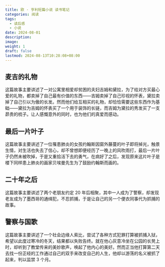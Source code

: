 ```yaml
---
title: 欧 · 亨利短篇小说 读书笔记
categories: 阅读
tags:
  - 读后感
  - 小说
date: 2024-08-01
description: 
image: 
weight: 1
draft: false
lastmod: 2024-08-13T10:28:08+08:00
---
```

## 麦吉的礼物

这篇故事主要讲述了一对公寓里相爱却贫困的夫妇吉姆和黛拉，为了给对方买最心爱的礼物，都卖掉了自己最有价值的东西——吉姆卖掉了自己珍视的怀表，黛拉卖掉了自己引以为傲的长发。然而他们给互相买的礼物，却恰恰需要这些东西作为基础——黛拉为吉姆的怀表买了一个用于装饰的长链，而吉姆为黛拉的秀发买了一支昴贵的梳子。让人感慨意外的同时，也为他们的真爱而感动。

## 最后一片叶子

这篇故事主要讲述了一位罹患肺炎的女孩约翰斯因窗外藤蔓的叶子即将掉光，触景生情，对生活也失去了信心，却不曾想即便经历了一晚上的风吹雨打，最后一片叶子仍然未被吹掉，于是又重拾活下去的勇气，在病好了之后，发现原来这片叶子是楼下同样患上肺炎的画家贝埃曼先生为了鼓励约翰斯而画的。

## 二十年之后

这篇故事主要讲述了两个老朋友约定 20 年后相聚，其中一人成为了警察，却发现老友成为了墨西哥的通缉犯，不忍抓捕，于是让自己的另一个便衣同事代为抓捕的故事。

## 警察与国歌

这篇故事主要讲述了一个社会边缘人索比，尝试了各种方式犯罪打算被抓捕入狱，希望以此度过寒冷的冬天，结果都以失败告终。就在他心灰意冷坐在公园的长凳上时，却听到了教堂传来的美妙歌声，唤起了他内心的美好。然而正当他打算第二天去找一份正经的工作通过自己的双手来改变自己的人生，他却以游荡的名义被抓了起来，判以监禁 3 个月。